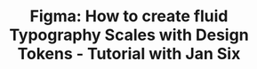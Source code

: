 ---
layout: bookmark
title: >-
  Figma: How to create fluid Typography Scales with Design Tokens - Tutorial
  with Jan Six
tags:
  - Bookmarks
  - YouTube
created: '2023-04-18T05:02:05.407Z'
link: https://www.youtube.com/watch?v=xYu6QbBY0ag
id: 559208759
image: https://i.ytimg.com/vi/xYu6QbBY0ag/hqdefault.jpg
---